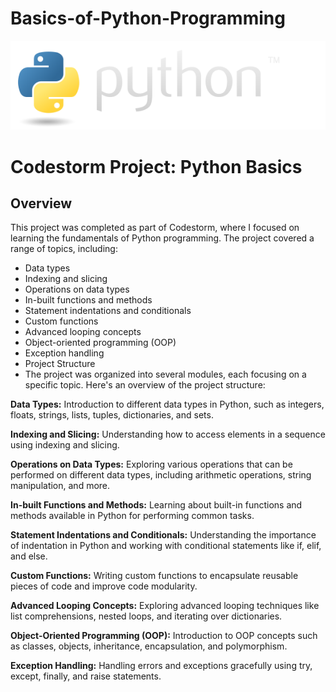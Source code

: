 # Basics-of-Python-Programming
![Example Image](python-logo@2x.png)

# Codestorm Project: Python Basics
## Overview
This project was completed as part of Codestorm, where I focused on learning the fundamentals of Python programming. The project covered a range of topics, including:

* Data types
* Indexing and slicing
* Operations on data types
* In-built functions and methods
* Statement indentations and conditionals
* Custom functions
* Advanced looping concepts
* Object-oriented programming (OOP)
* Exception handling
* Project Structure
* The project was organized into several modules, each focusing on a specific topic. Here's an overview of the project structure:

**Data Types:** Introduction to different data types in Python, such as integers, floats, strings, lists, tuples, dictionaries, and sets.

**Indexing and Slicing:** Understanding how to access elements in a sequence using indexing and slicing.

**Operations on Data Types:** Exploring various operations that can be performed on different data types, including arithmetic operations, string manipulation, and more.

**In-built Functions and Methods:** Learning about built-in functions and methods available in Python for performing common tasks.

**Statement Indentations and Conditionals:** Understanding the importance of indentation in Python and working with conditional statements like if, elif, and else.

**Custom Functions:** Writing custom functions to encapsulate reusable pieces of code and improve code modularity.

**Advanced Looping Concepts:** Exploring advanced looping techniques like list comprehensions, nested loops, and iterating over dictionaries.

**Object-Oriented Programming (OOP):** Introduction to OOP concepts such as classes, objects, inheritance, encapsulation, and polymorphism.

**Exception Handling:** Handling errors and exceptions gracefully using try, except, finally, and raise statements.
